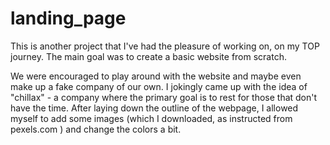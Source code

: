 # landing_page

This is another project that I've had the pleasure of working on, on my TOP journey. The main goal was to create a basic website from scratch. 

We were encouraged to play around with the website and maybe even make up a fake company of our own. I jokingly came up with the idea of "chillax" - a company where the primary goal is to rest for those that don't have the time. After laying down the outline of the webpage, I allowed myself to add some images (which I downloaded, as instructed from pexels.com ) and change the colors a bit. 
